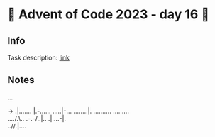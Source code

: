 # 🎄 Advent of Code 2023 - day 16 🎄

## Info

Task description: [link](https://adventofcode.com/2023/day/16)

## Notes

...

-> .|...\....
|.-.\.....
.....|-...
........|.
..........
.........\
 ..../.\\..
.-.-/..|..
.|....-|.\
 ..//.|....
